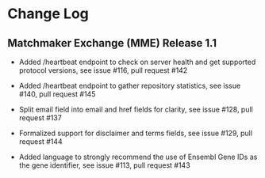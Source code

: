 # Change Log

## Matchmaker Exchange (MME) Release 1.1

* Added /heartbeat endpoint to check on server health and get supported protocol versions, see issue #116, pull request #142

* Added /heartbeat endpoint to gather repository statistics, see issue #140, pull request #145

* Split email field into email and href fields for clarity, see issue #128, pull request #137

* Formalized support for disclaimer and terms fields, see issue #129, pull request #144

* Added language to strongly recommend the use of Ensembl Gene IDs as the gene identifier, see issue #113, pull request #143
